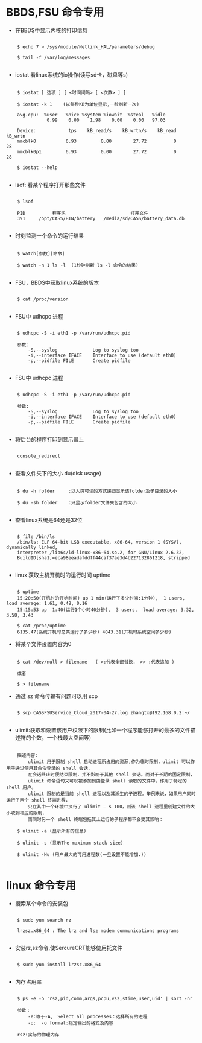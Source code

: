 # BBDS,FSU 命令专用

- 在BBDS中显示内核的打印信息

``` shell

	$ echo 7 > /sys/module/Netlink_HAL/parameters/debug
	
	$ tail -f /var/log/messages 
	
```

- iostat 看linux系统的io操作(读写sd卡，磁盘等s)

``` shell

	$ iostat [ 选项 ] [ <时间间隔> [ <次数> ] ]

	$ iostat -k 1    (以每秒KB为单位显示,一秒刷新一次)
	
	avg-cpu:  %user   %nice %system %iowait  %steal   %idle
               0.99    0.00    1.98    0.00    0.00   97.03

	Device:            tps    kB_read/s    kB_wrtn/s    kB_read    kB_wrtn
	mmcblk0           6.93         0.00        27.72          0         28
	mmcblk0p1         6.93         0.00        27.72          0         28
	
	$ iostat --help
	
```

- lsof: 看某个程序打开那些文件

``` shell

	$ lsof
	
	PID          程序名						打开文件
	391     /opt/CASS/BIN/battery   /media/sd/CASS/battery_data.db
	
```

- 时刻监测一个命令的运行结果

``` shell

	$ watch[参数][命令]
	
	$ watch -n 1 ls -l  (1秒钟刷新 ls -l 命令的结果)
	
```


- FSU，BBDS中获取linux系统的版本

``` shell

	$ cat /proc/version
	
```

- FSU中 udhcpc 进程

``` shell

	$ udhcpc -S -i eth1 -p /var/run/udhcpc.pid
	
	参数:
	    -S,--syslog             Log to syslog too
	    -i,--interface IFACE    Interface to use (default eth0)
	    -p,--pidfile FILE       Create pidfile
	
```

- FSU中 udhcpc 进程

``` shell

	$ udhcpc -S -i eth1 -p /var/run/udhcpc.pid
	
	参数:
	    -S,--syslog             Log to syslog too
	    -i,--interface IFACE    Interface to use (default eth0)
	    -p,--pidfile FILE       Create pidfile
	
```

- 将后台的程序打印到显示器上 

``` shell

    console_redirect
	
```

- 查看文件夹下的大小 du(disk usage)

``` shell

	$ du -h folder     :以人类可读的方式递归显示该folder及子目录的大小
	
	$ du -sh folder    :只显示folder文件夹包含的大小
	
```

- 查看linux系统是64还是32位

``` shell

	$ file /bin/ls
	/bin/ls: ELF 64-bit LSB executable, x86-64, version 1 (SYSV), dynamically linked, 
	interpreter /lib64/ld-linux-x86-64.so.2, for GNU/Linux 2.6.32, 
	BuildID[sha1]=eca98eeadafddff44caf37ae3d4b227132861218, stripped
	
```

- linux 获取主机开机时的运行时间 uptime

``` shell

	$ uptime
	15:20:50(开机时的开始时间) up 1 min(运行了多少时间:1分钟),  1 users,  load average: 1.61, 0.48, 0.16
	15:15:53 up  1:40(运行1个小时40分钟),  3 users,  load average: 3.32, 3.50, 3.43
	
	$ cat /proc/uptime
	6135.47(系统开机时总共运行了多少秒) 4043.31(开机时系统空闲多少秒)
```

- 将某个文件设置内容为0

``` shell

	$ cat /dev/null > filename   ( >:代表全部替换， >> :代表追加 )
	
	或者
	
	$ > filename
```

- 通过 sz 命令传输有问题可以用 scp

``` shell

	$ scp CASSFSUService_Cloud_2017-04-27.log zhangtx@192.168.0.2:~/
	
```

- ulimit:获取和设置该用户权限下的限制(比如一个程序能够打开的最多的文件描述符的个数，一个栈最大空间等)

``` shell

    描述内容:
        ulimit 用于限制 shell 启动进程所占用的资源,作为临时限制，ulimit 可以作用于通过使用其命令登录的 shell 会话，
        在会话终止时便结束限制，并不影响于其他 shell 会话。而对于长期的固定限制，
        ulimit 命令语句又可以被添加到由登录 shell 读取的文件中，作用于特定的 shell 用户。
        ulimit 限制的是当前 shell 进程以及其派生的子进程。举例来说，如果用户同时运行了两个 shell 终端进程，
        只在其中一个环境中执行了 ulimit – s 100，则该 shell 进程里创建文件的大小收到相应的限制，
        而同时另一个 shell 终端包括其上运行的子程序都不会受其影响：

	$ ulimit -a (显示所有的信息)
	
	$ ulimit -s (显示The maximum stack size)
	
	$ ulimit -Hu (用户最大的可用进程数(一旦设置不能增加.))
	
```

# linux 命令专用

- 搜索某个命令的安装包

``` shell

	$ sudo yum search rz
	
	lrzsz.x86_64 : The lrz and lsz modem communications programs
	
```

- 安装rz,sz命令,使SercureCRT能够使用托文件

``` shell

	$ sudo yum install lrzsz.x86_64
	
```

- 内存占用率

``` shell

	$ ps -e -o 'rsz,pid,comm,args,pcpu,vsz,stime,user,uid' | sort -nr
	
	参数：
	    -e:等于-A,　Select all processes：选择所有的进程
	    -o:  -o format:指定输出的格式及内容
	    
	rsz:实际的物理内存
	
```
